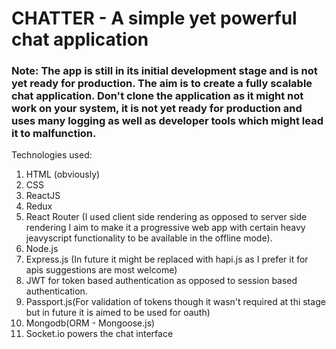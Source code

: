 # CHATTER - A simple yet powerful chat application
### Note: The app is still in its initial development stage and is not yet ready for production. The aim is to create a fully scalable chat application. Don't clone the application as it might not work on your system, it is not yet ready for production and uses many logging as well as developer tools which might lead it to malfunction.

Technologies used: 
1) HTML (obviously)
2) CSS
3) ReactJS
4) Redux
5) React Router (I used client side rendering as opposed to server side rendering I aim to make it a progressive web app with certain heavy jeavyscript functionality to be available in the offline mode).
6) Node.js 
7) Express.js (In future it might be replaced with hapi.js as I prefer it for apis suggestions are most welcome)
8) JWT for token based authentication as opposed to session based authentication.
9) Passport.js(For validation of tokens though it wasn't required at thi stage but in future it is aimed to be used for oauth)
10) Mongodb(ORM - Mongoose.js)
11) Socket.io powers the chat interface